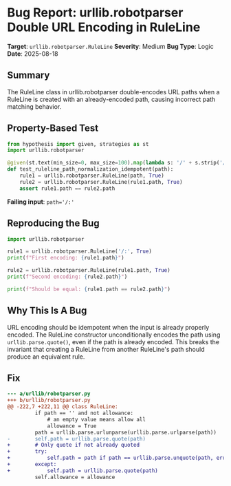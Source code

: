 # Bug Report: urllib.robotparser Double URL Encoding in RuleLine

**Target**: `urllib.robotparser.RuleLine`
**Severity**: Medium
**Bug Type**: Logic
**Date**: 2025-08-18

## Summary

The RuleLine class in urllib.robotparser double-encodes URL paths when a RuleLine is created with an already-encoded path, causing incorrect path matching behavior.

## Property-Based Test

```python
from hypothesis import given, strategies as st
import urllib.robotparser

@given(st.text(min_size=0, max_size=100).map(lambda s: '/' + s.strip('/')))
def test_ruleline_path_normalization_idempotent(path):
    rule1 = urllib.robotparser.RuleLine(path, True)
    rule2 = urllib.robotparser.RuleLine(rule1.path, True)
    assert rule1.path == rule2.path
```

**Failing input**: `path='/:' `

## Reproducing the Bug

```python
import urllib.robotparser

rule1 = urllib.robotparser.RuleLine('/:', True)
print(f"First encoding: {rule1.path}")

rule2 = urllib.robotparser.RuleLine(rule1.path, True)
print(f"Second encoding: {rule2.path}")

print(f"Should be equal: {rule1.path == rule2.path}")
```

## Why This Is A Bug

URL encoding should be idempotent when the input is already properly encoded. The RuleLine constructor unconditionally encodes the path using `urllib.parse.quote()`, even if the path is already encoded. This breaks the invariant that creating a RuleLine from another RuleLine's path should produce an equivalent rule.

## Fix

```diff
--- a/urllib/robotparser.py
+++ b/urllib/robotparser.py
@@ -222,7 +222,11 @@ class RuleLine:
         if path == '' and not allowance:
             # an empty value means allow all
             allowance = True
         path = urllib.parse.urlunparse(urllib.parse.urlparse(path))
-        self.path = urllib.parse.quote(path)
+        # Only quote if not already quoted
+        try:
+            self.path = path if path == urllib.parse.unquote(path, errors='strict') else urllib.parse.quote(path)
+        except:
+            self.path = urllib.parse.quote(path)
         self.allowance = allowance
```
